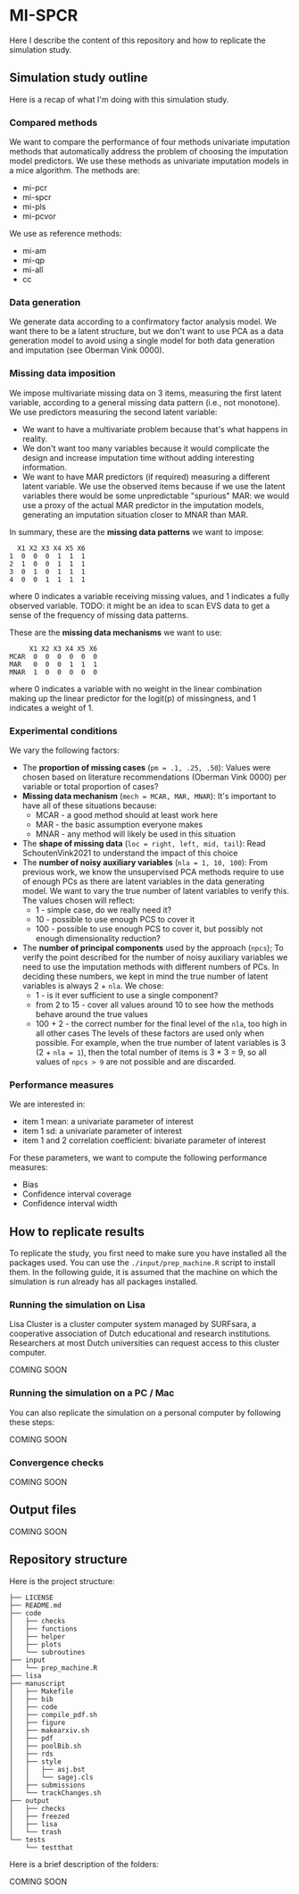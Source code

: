 # MI-SPCR

Here I describe the content of this repository and how to replicate the simulation study.

## Simulation study outline

Here is a recap of what I'm doing with this simulation study.

### Compared methods

We want to compare the performance of four methods univariate imputation methods that automatically address the problem of choosing the imputation model predictors.
We use these methods as univariate imputation models in a mice algorithm.
The methods are:

- mi-pcr
- mi-spcr
- mi-pls
- mi-pcvor

We use as reference methods:

- mi-am
- mi-qp
- mi-all
- cc

### Data generation

We generate data according to a confirmatory factor analysis model.
We want there to be a latent structure, but we don't want to use PCA as a data generation model to avoid using a single model for both data generation and imputation (see Oberman Vink 0000).

### Missing data imposition

We impose multivariate missing data on 3 items, measuring the first latent variable, according to a general missing data pattern (i.e., not monotone).
We use predictors measuring the second latent variable:

- We want to have a multivariate problem because that's what happens in reality.
- We don't want too many variables because it would complicate the design and increase imputation time without adding interesting information.
- We want to have MAR predictors (if required) measuring a different latent variable.
We use the observed items because if we use the latent variables there would be some unpredictable "spurious" MAR:
we would use a proxy of the actual MAR predictor in the imputation models, generating an imputation situation closer to MNAR than MAR.

In summary, these are the **missing data patterns** we want to impose:

```
  X1 X2 X3 X4 X5 X6
1  0  0  0  1  1  1
2  1  0  0  1  1  1
3  0  1  0  1  1  1
4  0  0  1  1  1  1
```

where 0 indicates a variable receiving missing values, and 1 indicates a fully observed variable.
TODO: it might be an idea to scan EVS data to get a sense of the frequency of missing data patterns.

These are the **missing data mechanisms** we want to use:

```
     X1 X2 X3 X4 X5 X6
MCAR  0  0  0  0  0  0
MAR   0  0  0  1  1  1
MNAR  1  0  0  0  0  0
```

where 0 indicates a variable with no weight in the linear combination making up the linear predictor for the logit(p) of missingness, and 1 indicates a weight of 1.

### Experimental conditions

We vary the following factors:

- The **proportion of missing cases** (`pm = .1, .25, .50`):
    Values were chosen based on literature recommendations (Oberman Vink 0000) per variable or total proportion of cases?
- **Missing data mechanism** (`mech = MCAR, MAR, MNAR`):
    It's important to have all of these situations because:
  - MCAR - a good method should at least work here
  - MAR - the basic assumption everyone makes
  - MNAR - any method will likely be used in this situation
- The **shape of missing data** (`loc = right, left, mid, tail`):
    Read SchoutenVink2021 to understand the impact of this choice
- The **number of noisy auxiliary variables** (`nla = 1, 10, 100`):
    From previous work, we know the unsupervised PCA methods require to use of enough PCs as there are latent variables in the data generating model.
    We want to vary the true number of latent variables to verify this.
    The values chosen will reflect:
  - 1 - simple case, do we really need it?
  - 10 - possible to use enough PCS to cover it
  - 100 - possible to use enough PCS to cover it, but possibly not enough dimensionality reduction?
- The **number of principal components** used by the approach (`npcs`);
    To verify the point described for the number of noisy auxiliary variables we need to use the imputation methods with different numbers of PCs.
    In deciding these numbers, we kept in mind the true number of latent variables is always 2 + `nla`.
    We chose:
  - 1 - is it ever sufficient to use a single component?
  - from 2 to 15 - cover all values around 10 to see how the methods behave around the true values
  - 100 + 2 - the correct number for the final level of the `nla`, too high in all other cases
    The levels of these factors are used only when possible.
    For example, when the true number of latent variables is 3 (2 + `nla = 1`), then the total number of items is 3 * 3 = 9, so all values of `npcs > 9` are not possible and are discarded.

### Performance measures

We are interested in:

- item 1 mean: a univariate parameter of interest
- item 1 sd: a univariate parameter of interest
- item 1 and 2 correlation coefficient: bivariate parameter of interest

For these parameters, we want to compute the following performance measures:

- Bias
- Confidence interval coverage
- Confidence interval width

## How to replicate results

To replicate the study, you first need to make sure you have installed all the packages used.
You can use the `./input/prep_machine.R` script to install them.
In the following guide, it is assumed that the machine on which the simulation is run already has all packages installed.

### Running the simulation on Lisa

Lisa Cluster is a cluster computer system managed by SURFsara, a cooperative association of Dutch educational and
research institutions.
Researchers at most Dutch universities can request access to this cluster computer.

COMING SOON

### Running the simulation on a PC / Mac

You can also replicate the simulation on a personal computer by following these steps:

COMING SOON

### Convergence checks

COMING SOON

## Output files

COMING SOON

## Repository structure

Here is the project structure:

```
├── LICENSE
├── README.md
├── code
│   ├── checks
│   ├── functions
│   ├── helper
│   ├── plots
│   └── subroutines
├── input
│   └── prep_machine.R
├── lisa
├── manuscript
│   ├── Makefile
│   ├── bib
│   ├── code
│   ├── compile_pdf.sh
│   ├── figure
│   ├── makearxiv.sh
│   ├── pdf
│   ├── poolBib.sh
│   ├── rds
│   ├── style
│   │   ├── asj.bst
│   │   └── sagej.cls
│   ├── submissions
│   └── trackChanges.sh
├── output
│   ├── checks
│   ├── freezed
│   ├── lisa
│   └── trash
└── tests
    └── testthat

```

Here is a brief description of the folders:

COMING SOON
